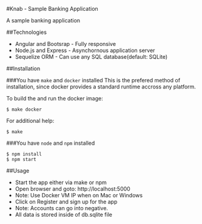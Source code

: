 #Knab - Sample Banking Application

A sample banking application

##Technologies
* Angular and Bootsrap - Fully responsive
* Node.js and Express - Asynchornous application server
* Sequelize ORM - Can use any SQL database(default: SQLite)

##Installation

###You have `make` and `docker` installed
This is the prefered method of installation, since docker provides a standard runtime accross any platform.

To build the and run the docker image:

```
$ make docker
```

For additional help:
```
$ make
```

###You have `node` and `npm` installed
```
$ npm install
$ npm start
```

##Usage
* Start the app either via make or npm
* Open browser and goto: http://localhost:5000
*  Note: Use Docker VM IP when on Mac or Windows
* Click on Register and sign up for the app
* Note: Accounts can go into negative.
* All data is stored inside of db.sqlite file
